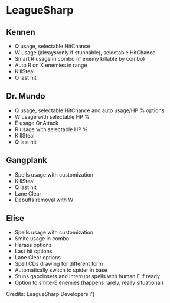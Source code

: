 LeagueSharp
===========

Kennen
-----------
- Q usage, selectable HitChance
- W usage (always/only if stunnable), selectable HitChance
- Smart R usage in combo (if enemy killable by combo)
- Auto R on X enemies in range
- KillSteal
- Q last hit

Dr. Mundo
-----------
- Q usage, selectable HitChance and auto usage/HP % options
- W usage with selectable HP %
- E usage OnAttack
- R usage with selectable HP %
- KillSteal
- Q last hit

Gangplank
-----------
- Spells usage with customization
- KillSteal
- Q last hit
- Lane Clear
- Debuffs removal with W

Elise
-----------
- Spells usage with customization
- Smite usage in combo
- Harass options
- Last hit options
- Lane Clear options
- Spell CDs drawing for different form
- Automatically switch to spider in base
- Stuns gapclosers and interrupt spells with human E if ready
- Option to smite-E enemies (happens rarely, really situational)

Credits:
LeagueSharp Developers :')
